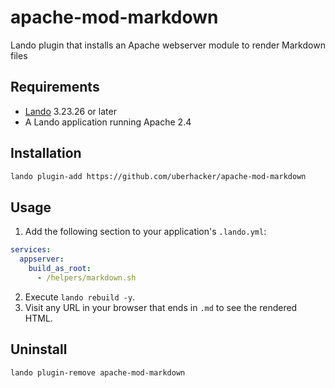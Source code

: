 # apache-mod-markdown
Lando plugin that installs an Apache webserver module to render Markdown files

## Requirements
- [Lando](https://docs.lando.dev/getting-started/) 3.23.26 or later
- A Lando application running Apache 2.4

## Installation
```bash
lando plugin-add https://github.com/uberhacker/apache-mod-markdown
```

## Usage
1. Add the following section to your application's `.lando.yml`:
```yaml
services:
  appserver:
    build_as_root:
      - /helpers/markdown.sh
```
2. Execute `lando rebuild -y`.
3. Visit any URL in your browser that ends in `.md` to see the rendered HTML.

## Uninstall
```bash
lando plugin-remove apache-mod-markdown
```
